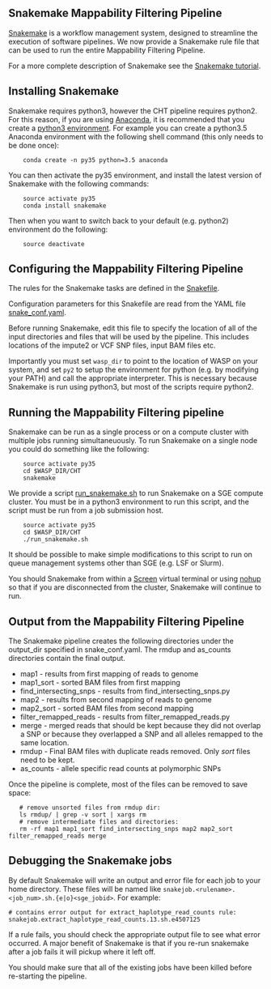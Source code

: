 ## Snakemake Mappability Filtering Pipeline

[Snakemake](https://bitbucket.org/snakemake/snakemake/wiki/Home) is a
workflow management system, designed to streamline the execution of
software pipelines. We now provide a Snakemake rule file that can be
used to run the entire Mappability Filtering Pipeline.

For a more complete description of Snakemake see the
[Snakemake tutorial](http://snakemake.bitbucket.org/snakemake-tutorial.html).

## Installing Snakemake

Snakemake requires python3, however the CHT pipeline requires
python2. For this reason, if you are using
[Anaconda](https://www.continuum.io/downloads), it is recommended that
you create a [python3
environment](http://conda.pydata.org/docs/py2or3.html#create-a-python-3-5-environment). For example you can create a python3.5 Anaconda environment with the following shell command (this only needs to be done once):

        conda create -n py35 python=3.5 anaconda

You can then activate the py35 environment, and install the latest version of
Snakemake with the following commands:

        source activate py35
        conda install snakemake

Then when you want to switch back to your default (e.g. python2) environment
do the following:

        source deactivate



## Configuring the Mappability Filtering Pipeline

The rules for the Snakemake tasks are defined in the [Snakefile](Snakefile).

Configuration parameters for this Snakefile are read from the YAML file
[snake_conf.yaml](snake_conf.yaml).

Before running Snakemake, edit this file to specify the location
of all of the input directories and files that will be used by the pipeline.
This includes locations of the impute2 or VCF SNP files, input BAM files etc.

Importantly you must set `wasp_dir` to point to the location of WASP
on your system, and set `py2` to setup the environment
for python (e.g. by modifying your PATH) and call the
appropriate interpreter.  This is necessary because Snakemake is run
using python3, but most of the scripts require python2.


## Running the Mappability Filtering pipeline

Snakemake can be run as a single process or on a compute cluster with
multiple jobs running simultaneuously. To run Snakemake on a single node
you could do something like the following:

        source activate py35
        cd $WASP_DIR/CHT
        snakemake

We provide a script [run_snakemake.sh](run_snakemake.sh) to run Snakemake
on a SGE compute cluster. You must be in a python3 environment to run this
script, and the script must be run from a job submission host.

        source activate py35
        cd $WASP_DIR/CHT
        ./run_snakemake.sh

It should be possible to make simple modifications to this script to
run on queue management systems other than SGE (e.g. LSF or Slurm).


You should Snakemake from within a [Screen](https://www.gnu.org/software/screen/) virtual terminal or using [nohup](https://en.wikipedia.org/wiki/Nohup) so
that if you are disconnected from the cluster, Snakemake will continue to run.

## Output from the Mappability Filtering Pipeline

The Snakemake pipeline creates the following directories under the
output_dir specified in snake_conf.yaml. The rmdup and as_counts directories
contain the final output.

* map1 - results from first mapping of reads to genome
* map1_sort - sorted BAM files from first mapping
* find_intersecting_snps - results from find_intersecting_snps.py
* map2 - results from second mapping of reads to genome
* map2_sort - sorted BAM files from second mapping
* filter_remapped_reads - results from filter_remapped_reads.py
* merge - merged reads that should be kept because they did not
        overlap a SNP or because they overlapped a SNP and all
	alleles remapped to the same location.
* rmdup - Final BAM files with duplicate reads removed. Only *sort* files
        need to be kept.
* as_counts - allele specific read counts at polymorphic SNPs

Once the pipeline is complete, most of the files can be removed to save space:

       # remove unsorted files from rmdup dir:
       ls rmdup/ | grep -v sort | xargs rm
       # remove intermediate files and directories:
       rm -rf map1 map1_sort find_intersecting_snps map2 map2_sort filter_remapped_reads merge


## Debugging the Snakemake jobs

By default Snakemake will write an output and error file for each job
to your home directory. These files will be named like `snakejob.<rulename>.<job_num>.sh.{e|o}<sge_jobid>`. For example:

   	# contains error output for extract_haplotype_read_counts rule:
   	snakejob.extract_haplotype_read_counts.13.sh.e4507125

If a rule fails, you should check the appropriate output file to see what
error occurred. A major benefit of Snakemake is that if you re-run snakemake
after a job fails it will pickup where it left off.

You should make sure that all of the existing jobs have been killed before
re-starting the pipeline.

